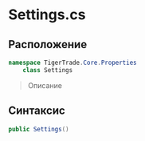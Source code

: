 
# Settings.cs
## Расположение
```csharp
namespace TigerTrade.Core.Properties  
    class Settings
```

> Описание

## Синтаксис
```csharp
public Settings()
```
